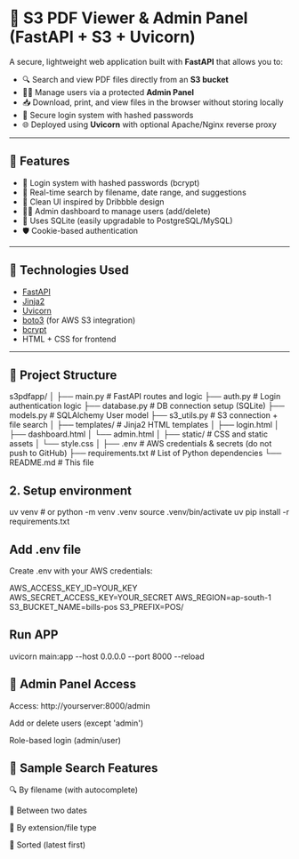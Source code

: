 # 📄 S3 PDF Viewer & Admin Panel (FastAPI + S3 + Uvicorn)

A secure, lightweight web application built with **FastAPI** that allows you to:
- 🔍 Search and view PDF files directly from an **S3 bucket**
- 👨‍💼 Manage users via a protected **Admin Panel**
- 📥 Download, print, and view files in the browser without storing locally
- 🔐 Secure login system with hashed passwords
- 🌐 Deployed using **Uvicorn** with optional Apache/Nginx reverse proxy

---

## 🧰 Features

- 🔑 Login system with hashed passwords (bcrypt)
- 📁 Real-time search by filename, date range, and suggestions
- 🎨 Clean UI inspired by Dribbble design
- 👩‍💼 Admin dashboard to manage users (add/delete)
- 💾 Uses SQLite (easily upgradable to PostgreSQL/MySQL)
- 🛡️ Cookie-based authentication

---

## 🚀 Technologies Used

- [FastAPI](https://fastapi.tiangolo.com/)
- [Jinja2](https://jinja.palletsprojects.com/)
- [Uvicorn](https://www.uvicorn.org/)
- [boto3](https://boto3.amazonaws.com/) (for AWS S3 integration)
- [bcrypt](https://pypi.org/project/bcrypt/)
- HTML + CSS for frontend

---

## 📂 Project Structure



s3pdfapp/
│
├── main.py # FastAPI routes and logic
├── auth.py # Login authentication logic
├── database.py # DB connection setup (SQLite)
├── models.py # SQLAlchemy User model
├── s3_utils.py # S3 connection + file search
│
├── templates/ # Jinja2 HTML templates
│ ├── login.html
│ ├── dashboard.html
│ └── admin.html
│
├── static/ # CSS and static assets
│ └── style.css
│
├── .env # AWS credentials & secrets (do not push to GitHub)
├── requirements.txt # List of Python dependencies
└── README.md # This file

## 2. Setup environment
uv venv       # or python -m venv .venv
source .venv/bin/activate
uv pip install -r requirements.txt

##  Add .env file
Create .env with your AWS credentials:

AWS_ACCESS_KEY_ID=YOUR_KEY
AWS_SECRET_ACCESS_KEY=YOUR_SECRET
AWS_REGION=ap-south-1
S3_BUCKET_NAME=bills-pos
S3_PREFIX=POS/

## Run APP
uvicorn main:app --host 0.0.0.0 --port 8000 --reload

## 🔐 Admin Panel Access

Access: http://yourserver:8000/admin

Add or delete users (except 'admin')

Role-based login (admin/user)

## 🧪 Sample Search Features
🔍 By filename (with autocomplete)

📅 Between two dates

📂 By extension/file type

🔄 Sorted (latest first)




